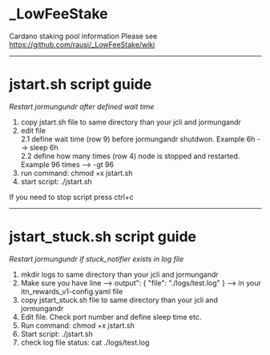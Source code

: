 # _LowFeeStake
Cardano staking pool information
Please see https://github.com/rausi/_LowFeeStake/wiki

---
# jstart.sh script guide
*Restart jormungundr after defined wait time*
1. copy jstart.sh file to same directory than your jcli and jormungandr
2. edit file<br>
  2.1 define wait time (row 9) before jormungandr shutdwon. Example 6h --> sleep 6h<br>
  2.2 define how many times (row 4) node is stopped and restarted. Example 96 times --> -gt 96
3. run command: chmod +x jstart.sh
4. start script: ./jstart.sh

If you need to stop script press ctrl+c

---
# jstart_stuck.sh script guide
*Restart jormungundr if stuck_notifier exists in log file*
1. mkdir logs to same directory than your jcli and jormungandr
2. Make sure you have line --> output": { "file": "./logs/test.log" } --> in your itn_rewards_v1-config.yaml file
3. copy jstart_stuck.sh file to same directory than your jcli and jormungandr
4. Edit file. Check port number and define sleep time etc.
5. Run command: chmod +x jstart.sh
6. Start script: ./jstart.sh
7. check log file status: cat ./logs/test.log
